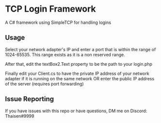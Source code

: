 # TCP Login Framework
A C# framework using SimpleTCP for handling logins 

## Usage
Select your network adapter's IP and enter a port that is within the range of 1024-65535. This range exists as it is a non reserved range.

After that, edit the textBox2.Text property to be the path to your login.php

Finally edit your Client.cs to have the private IP address of your network adapter if it is running on the same network OR enter the public IP address of the server (requires port forwarding)

## Issue Reporting
If you have issues with this repo or have questions, DM me on Discord: Thaisen#9999
